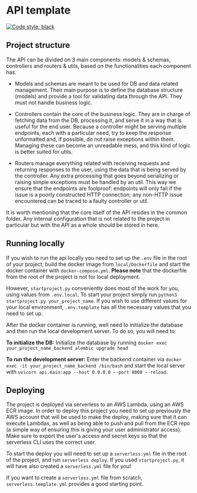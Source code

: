 # API template
[![Code style: black](https://img.shields.io/badge/code%20style-black-000000.svg)](https://github.com/psf/black)

## Project structure

The API can be divided on 3 main components: models & schemas, controllers and routers & utils, based on the functionalities each component has.

* Models and schemas are meant to be used for DB and data related management. Their main purpose is to define the database structure (models) and provide a tool for validating data through the API. They must not handle business logic.

* Controllers contain the core of the business logic. They are in charge of fetching data from the DB, processing it, and serve it in a way that is useful for the end user. Because a controller might be serving multiple endpoints, each with a particular need, try to keep the response unformatted and, if possible, do not raise exceptions within them. Managing these can become an unreadable mess, and this kind of logic is better suited for utils.

* Routers manage everything related with receiving requests and returning responses to the user, using the data that is being served by the controller. Any extra processing that goes beyond serializing or raising simple exceptions must be handled by an util. This way we ensure that the endpoints are foolproof: endpoints will only fail if the issue is a poorly constructed HTTP connection; any non-HTTP issue encountered can be traced to a faulty controller or util.

It is worth mentioning that the core itself of the API resides in the common folder. Any internal configuration that is not related to the project in particular but with the API as a whole should be stored in here.

## Running locally

If you wish to run the api locally you need to set up the `.env` file in the root of your project, build the docker image from `local/Dockerfile` and start the docker container with `docker-compose.yml`. **Please note** that the dockerfile from the root of the project is not for local deployment.

However, `startproject.py` conveniently does most of the work for you, using values from `.env.local`. To start your project simply run `python3 startproject.py your_project_name`. If you wish to use different values for your local environment, `.env.template` has all the necessary values that you need to set up.

After the docker container is running, well need to initialize the database and then run the local development server. To do so, you will need to:

__To initialize the DB:__
Initialize the database by running `docker exec your_project_name_backend alembic upgrade head`

__To run the development server:__
Enter the backend container via `docker exec -it your_project_name_backend /bin/bash` and start the local server with `uvicorn api.main:app --host 0.0.0.0 --port 8000 --reload`.

## Deploying

The project is deployed via serverless to an AWS Lambda, using an AWS ECR image. In order to deploy this project you need to set up previously the AWS account that will be used to make the deploy, making sure that it can execute Lambdas, as well as being able to push and pull from the ECR repo (a simple way of ensuring this is giving your user administrator access). Make sure to export the user's access and secret keys so that the serverless CLI uses the correct user.

To start the deploy you will need to set up a `serverless.yml` file in the root of the project, and run `serverless deploy`. If you used `startproject.py`, it will have also created a `serverless.yml` file for you!

If you want to create a `serverless.yml` file from scratch, `serverless.template.yml` provides a good starting point.
